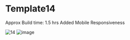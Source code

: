 # Template14

Approx Build time: 1.5 hrs
Added Mobile Responsiveness 

![14](https://user-images.githubusercontent.com/43082361/181784995-e20c798c-af84-4d4c-b00f-da56a32c5c31.png)
![image](https://user-images.githubusercontent.com/43082361/185538023-f1b75829-3860-4a60-ade1-2e5ec9516b55.png)
